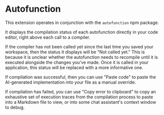 # Autofunction

This extension operates in conjunction with the `autofunction` npm package.

It displays the compilation status of each autofunction directly in your code editor, right above each call to a compiler.

If the compiler has not been called yet since the last time you saved your workspace, then the status it displays will be "Not called yet." This is because it is unclear whether the autofunction needs to recompile until it is executed alongside the changes you've made. Once it is called in your application, this status will be replaced with a more informative one. 

If compilation was successful, then you can use "Paste code" to paste the AI-generated implementation into your file as a manual override. 

If compilation has failed, you can use "Copy error to clipboard" to copy an exhaustive set of execution traces from the compilation process to paste into a Markdown file to view, or into some chat assistant's context window to debug. 